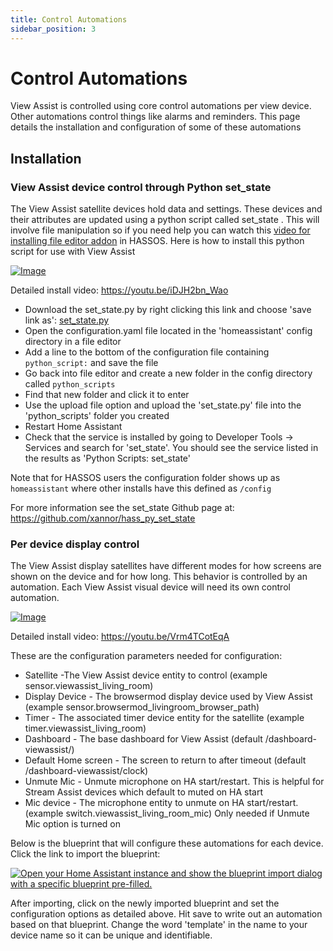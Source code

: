```yaml
---
title: Control Automations
sidebar_position: 3
---
```


# Control Automations

View Assist is controlled using core control automations per view device.  Other automations control things like alarms and reminders.  This page details the installation and configuration of some of these automations

## Installation

### View Assist device control through Python set_state
The View Assist satellite devices hold data and settings.  These devices and their attributes are updated using a python script called set_state .  This will involve file manipulation so if you need help you can watch this [video for installing file editor addon](https://www.youtube.com/watch?v=ncKWaLpJ1DQ) in HASSOS.  Here is how to install this python script for use with View Assist

[![Image](https://img.youtube.com/vi/iDJH2bn_Wao/mqdefault.jpg)](https://www.youtube.com/watch?v=iDJH2bn_Wao)

Detailed install video:
https://youtu.be/iDJH2bn_Wao


* Download the set_state.py by right clicking this link and choose 'save link as':   <a id="raw-url" href="https://raw.githubusercontent.com/xannor/hass_py_set_state/master/python_scripts/set_state.py">set_state.py</a>
* Open the configuration.yaml file located in the 'homeassistant' config directory in a file editor
* Add a line to the bottom of the configuration file containing ```python_script:``` and save the file
* Go back into file editor and create a new folder in the config directory called ```python_scripts```
* Find that new folder and click it to enter
* Use the upload file option and upload the 'set_state.py' file into the 'python_scripts' folder you created
* Restart Home Assistant
* Check that the service is installed by going to Developer Tools -> Services and search for 'set_state'.  You should see the service listed in the results as 'Python Scripts: set_state'

Note that for HASSOS users the configuration folder shows up as ```homeassistant``` where other installs have this defined as ```/config```

For more information see the set_state Github page at: https://github.com/xannor/hass_py_set_state

### Per device display control
The View Assist display satellites have different modes for how screens are shown on the device and for how long.  This behavior is controlled by an automation.  Each View Assist visual device will need its own control automation.

[![Image](https://img.youtube.com/vi/Vrm4TCotEqA/mqdefault.jpg)](https://www.youtube.com/watch?v=Vrm4TCotEqA)

Detailed install video:
https://youtu.be/Vrm4TCotEqA
  
These are the configuration parameters needed for configuration:
* Satellite -The View Assist device entity to control (example sensor.viewassist_living_room)
* Display Device - The browsermod display device used by View Assist (example sensor.browsermod_livingroom_browser_path)
* Timer - The associated timer device entity for the satellite (example timer.viewassist_living_room)
* Dashboard - The base dashboard for View Assist (default /dashboard-viewassist/)
* Default Home screen - The screen to return to after timeout (default /dashboard-viewassist/clock)
* Unmute Mic - Unmute microphone on HA start/restart. This is helpful for Stream Assist devices which default to muted on HA start
* Mic device - The microphone entity to unmute on HA start/restart. (example switch.viewassist_living_room_mic)  Only needed if Unmute Mic option is turned on


Below is the blueprint that will configure these automations for each device.  Click the link to import the blueprint:


[![Open your Home Assistant instance and show the blueprint import dialog with a specific blueprint pre-filled.](https://my.home-assistant.io/badges/blueprint_import.svg)](https://my.home-assistant.io/redirect/blueprint_import/?blueprint_url=https%3A%2F%2Fraw.githubusercontent.com%2Fdinki%2FView-Assist%2Fmain%2FView+Assist+control+automations%2Fblueprint-devicecontrol.yaml)

After importing, click on the newly imported blueprint and set the configuration options as detailed above.  Hit save to write out an automation based on that blueprint.  Change the word 'template' in the name to your device name so it can be unique and identifiable.

